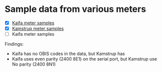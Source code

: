 # Sample data from various meters

- [x] [Kaifa meter samples](./Kaifa)
- [x] [Kamstrup meter samples](./Kamstrup)
- [ ] Kaifa meter samples

Findings:
* Kaifa has no OBIS codes in the data, but Kamstrup has
* Kaifa uses even parity (2400 8E1) on the serial port, but Kamstrup use No parity (2400 8N1)
